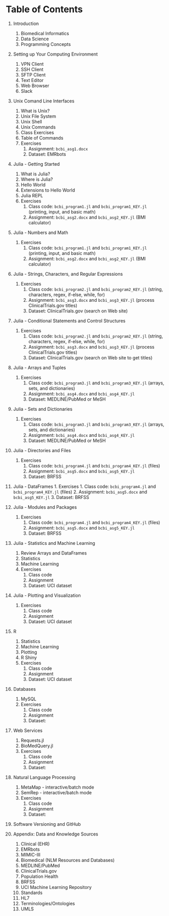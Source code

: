 
# Table of Contents 

1. Introduction
    1. Biomedical Informatics
    2. Data Science
    3. Programming Concepts
2. Setting up Your Computing Environment
    1. VPN Client
    2. SSH Client
    3. SFTP Client
    4. Text Editor
    5. Web Browser
    6. Slack
3. Unix Comand Line Interfaces
    1. What is Unix?
    2. Unix File System
    3. Unix Shell
    4. Unix Commands
    5. Class Exercises
    6. Table of Commands 
    7. Exercises
        1. Assignment: `bcbi_asg1.docx`
        2. Dataset: EMRbots
3. Julia - Getting Started
    1. What is Julia?
    2. Where is Julia?
    3. Hello World
    4. Extensions to Hello World
    5. Julia REPL
    6. Exercises
        1. Class code: `bcbi_program1.jl` and `bcbi_program1_KEY.jl` (printing, input, and basic math)
        2. Assignment: `bcbi_asg2.docx` and `bcbi_asg2_KEY.jl` (BMI calculator)

4. Julia - Numbers and Math
    1. Exercises
        1. Class code: `bcbi_program1.jl` and `bcbi_program1_KEY.jl` (printing, input, and basic math)
        2. Assignment: `bcbi_asg2.docx` and `bcbi_asg2_KEY.jl` (BMI calculator)

5. Julia - Strings, Characters, and Regular Expressions
    1. Exercises
        1. Class code: `bcbi_program2.jl` and `bcbi_program2_KEY.jl` (string, characters, regex, if-else, while, for)
        2. Assignment: `bcbi_asg3.docx` and `bcbi_asg3_KEY.jl` (process ClinicalTrials.gov titles)
        3. Dataset: ClinicalTrials.gov (search on Web site)
6. Julia - Conditional Statements and Control Structures
    1. Exercises
        1. Class code: `bcbi_program2.jl` and `bcbi_program2_KEY.jl` (string, characters, regex, if-else, while, for)
        2. Assignment: `bcbi_asg3.docx` and `bcbi_asg3_KEY.jl` (process ClinicalTrials.gov titles)
        3. Dataset: ClinicalTrials.gov (search on Web site to get titles)
7. Julia - Arrays and Tuples
    1. Exercises
        1. Class code: `bcbi_program3.jl` and `bcbi_program3_KEY.jl` (arrays, sets, and dictionaries)
        2. Assignment: `bcbi_asg4.docx` and `bcbi_asg4_KEY.jl`
        3. Dataset: MEDLINE/PubMed or MeSH
8. Julia - Sets and Dictionaries
    1. Exercises
        1. Class code: `bcbi_program3.jl` and `bcbi_program3_KEY.jl` (arrays, sets, and dictionaries)
        2. Assignment: `bcbi_asg4.docx` and `bcbi_asg4_KEY.jl`
        3. Dataset: MEDLINE/PubMed or MeSH
9. Julia - Directories and Files
    1. Exercises
        1. Class code: `bcbi_program4.jl` and `bcbi_program4_KEY.jl` (files)
        2. Assignment: `bcbi_asg5.docx` and `bcbi_asg5_KEY.jl` 
        3. Dataset: BRFSS
10. Julia - DataFrames
        1. Exercises
        1. Class code: `bcbi_program4.jl` and `bcbi_program4_KEY.jl` (files)
        2. Assignment: `bcbi_asg5.docx` and `bcbi_asg5_KEY.jl` 
        3. Dataset: BRFSS
11. Julia - Modules and Packages
    1. Exercises
        1. Class code: `bcbi_program4.jl` and `bcbi_program4_KEY.jl` (files)
        2. Assignment: `bcbi_asg5.docx` and `bcbi_asg5_KEY.jl` 
        3. Dataset: BRFSS
12. Julia - Statistics and Machine Learning
    1. Review Arrays and DataFrames
    2. Statistics
    3. Machine Learning
    4. Exercises
        1. Class code
        2. Assignment
        3. Dataset: UCI dataset
13. Julia - Plotting and Visualization
    1. Exercises
        1. Class code
        2. Assignment
        3. Dataset: UCI dataset
14. R 
    1. Statistics
    2. Machine Learning
    3. Plotting
    4. R Shiny
    5. Exercises
        1. Class code
        2. Assignment
        3. Dataset: UCI dataset
15. Databases
    1. MySQL
    2. Exercises
        1. Class code
        2. Assignment
        3. Dataset: 
16. Web Services
    1. Requests.jl
    2. BioMedQuery.jl
    3. Exercises
        1. Class code
        2. Assignment
        3. Dataset: 
17. Natural Language Processing
    1. MetaMap - interactive/batch mode
    2. SemRep - interactive/batch mode
    3. Exercises
        1. Class code
        2. Assignment
        3. Dataset: 
18. Software Versioning and GitHub
19. Appendix: Data and Knowledge Sources
    1. Clinical (EHR)
    2. EMRbots
    3. MIMIC-III
    4. Biomedical (NLM Resources and Databases)
    5. MEDLINE/PubMed
    6. ClinicalTrials.gov
    7. Population Health
    8. BRFSS
    9. UCI Machine Learning Repository
    10. Standards
    11. HL7
    12. Terminologies/Ontologies
    13. UMLS


